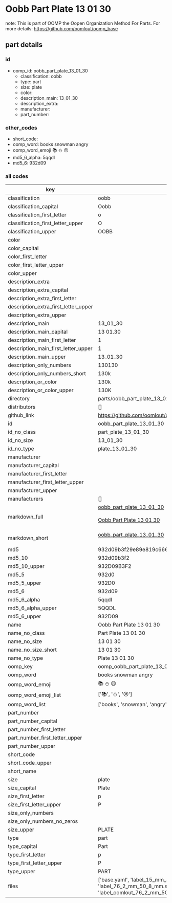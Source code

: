 # Oobb Part Plate 13 01 30  

note: This is part of OOMP the Oopen Organization Method For Parts. For more details: https://github.com/oomlout/oomp_base

##  part details





### id
* oomp_id: oobb_part_plate_13_01_30
  * classification: oobb
  * type: part
  * size: plate
  * color: 
  * description_main: 13_01_30
  * description_extra: 
  * manufacturer: 
  * part_number: 

### other_codes
* short_code: 
* oomp_word: books snowman angry
* oomp_word_emoji :books: :snowman: :angry:
* md5_6_alpha: 5qqdl
* md5_6: 932d09

### all codes 
| key | value |  
| --- | --- |  
| classification | oobb |  
| classification_capital | Oobb |  
| classification_first_letter | o |  
| classification_first_letter_upper | O |  
| classification_upper | OOBB |  
| color |  |  
| color_capital |  |  
| color_first_letter |  |  
| color_first_letter_upper |  |  
| color_upper |  |  
| description_extra |  |  
| description_extra_capital |  |  
| description_extra_first_letter |  |  
| description_extra_first_letter_upper |  |  
| description_extra_upper |  |  
| description_main | 13_01_30 |  
| description_main_capital | 13 01.30 |  
| description_main_first_letter | 1 |  
| description_main_first_letter_upper | 1 |  
| description_main_upper | 13_01_30 |  
| description_only_numbers | 130130 |  
| description_only_numbers_short | 130k |  
| description_or_color | 130k |  
| description_or_color_upper | 130K |  
| directory | parts/oobb_part_plate_13_01_30 |  
| distributors | [] |  
| github_link | https://github.com/oomlout/oomlout_oomp_part_src/tree/main/parts/oobb_part_plate_13_01_30/working |  
| id | oobb_part_plate_13_01_30 |  
| id_no_class | part_plate_13_01_30 |  
| id_no_size | 13_01_30 |  
| id_no_type | plate_13_01_30 |  
| manufacturer |  |  
| manufacturer_capital |  |  
| manufacturer_first_letter |  |  
| manufacturer_first_letter_upper |  |  
| manufacturer_upper |  |  
| manufacturers | [] |  
| markdown_full | [oobb_part_plate_13_01_30](https://github.com/oomlout/oomlout_oomp_part_src/tree/main/parts/oobb_part_plate_13_01_30/working)<br>[](https://github.com/oomlout/oomlout_oomp_part_src/tree/main/parts/oobb_part_plate_13_01_30/working)<br>[Oobb Part Plate 13 01 30](https://github.com/oomlout/oomlout_oomp_part_src/tree/main/parts/oobb_part_plate_13_01_30/working)<br><br> |  
| markdown_short | [oobb_part_plate_13_01_30](https://github.com/oomlout/oomlout_oomp_part_src/tree/main/parts/oobb_part_plate_13_01_30/working)<br><br> |  
| md5 | 932d09b3f29e89e819c6668a12b1eb36 |  
| md5_10 | 932d09b3f2 |  
| md5_10_upper | 932D09B3F2 |  
| md5_5 | 932d0 |  
| md5_5_upper | 932D0 |  
| md5_6 | 932d09 |  
| md5_6_alpha | 5qqdl |  
| md5_6_alpha_upper | 5QQDL |  
| md5_6_upper | 932D09 |  
| name | Oobb Part Plate 13 01 30 |  
| name_no_class | Part Plate 13 01 30 |  
| name_no_size | 13 01 30 |  
| name_no_size_short | 13 01 30 |  
| name_no_type | Plate 13 01 30 |  
| oomp_key | oomp_oobb_part_plate_13_01_30 |  
| oomp_word | books snowman angry |  
| oomp_word_emoji | :books: :snowman: :angry: |  
| oomp_word_emoji_list | [':books:', ':snowman:', ':angry:'] |  
| oomp_word_list | ['books', 'snowman', 'angry'] |  
| part_number |  |  
| part_number_capital |  |  
| part_number_first_letter |  |  
| part_number_first_letter_upper |  |  
| part_number_upper |  |  
| short_code |  |  
| short_code_upper |  |  
| short_name |  |  
| size | plate |  
| size_capital | Plate |  
| size_first_letter | p |  
| size_first_letter_upper | P |  
| size_only_numbers |  |  
| size_only_numbers_no_zeros |  |  
| size_upper | PLATE |  
| type | part |  
| type_capital | Part |  
| type_first_letter | p |  
| type_first_letter_upper | P |  
| type_upper | PART |  
| files | ['base.yaml', 'label_15_mm_30_mm.pdf', 'label_15_mm_30_mm.svg', 'label_76_2_mm_50_8_mm.pdf', 'label_76_2_mm_50_8_mm.svg', 'label_oomlout_76_2_mm_50_8_mm.pdf', 'label_oomlout_76_2_mm_50_8_mm.svg', 'readme.md', 'working.json', 'working.yaml'] |  
